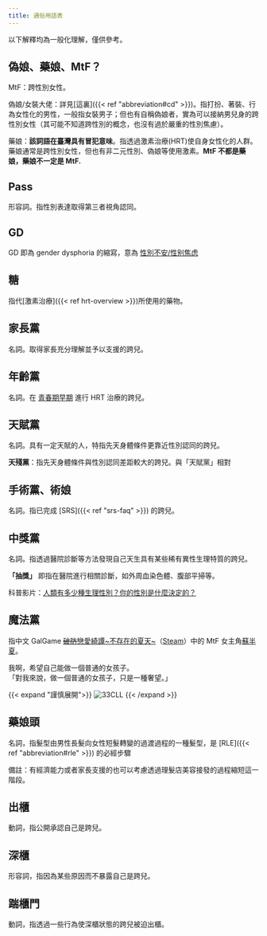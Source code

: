 ```yaml
---
title: 通俗用語表
---
```


以下解釋均為一般化理解，僅供參考。

## 偽娘、藥娘、MtF？

MtF：跨性別女性。

偽娘/女裝大佬：詳見[這裏]({{< ref "abbreviation#cd" >}})。指打扮、著裝、行為女性化的男性，一般指女裝男子；但也有自稱偽娘者，實為可以接納男兒身的跨性別女性（其可能不知道跨性別的概念，也沒有過於嚴重的性別焦慮）。

藥娘：**該詞語在臺灣具有冒犯意味**。指透過激素治療(HRT)使自身女性化的人群。藥娘通常是跨性別女性，但也有非二元性別、偽娘等使用激素。**MtF 不都是藥娘，藥娘不一定是 MtF.**

## Pass

形容詞。指性別表達取得第三者視角認同。

## GD

GD 即為 gender dysphoria 的縮寫，意為 [性別不安/性别焦虑](https://zh.wikipedia.org/zh-tw/性別不一致)

## 糖

指代[激素治療]({{< ref hrt-overview >}})所使用的藥物。

## 家長黨

名詞。取得家長充分理解並予以支援的跨兒。

## 年齡黨

名詞。在 [青春期早期](https://zh.wikipedia.org/zh-cn/青春期#階段) 進行 HRT 治療的跨兒。

## 天賦黨

名詞。具有一定天賦的人，特指先天身體條件更靠近性別認同的跨兒。

**天殘黨**：指先天身體條件與性別認同差距較大的跨兒。與「天賦黨」相對

## 手術黨、術娘

名詞。指已完成 [SRS]({{< ref "srs-faq" >}}) 的跨兒。

## 中獎黨

名詞。指透過醫院診斷等方法發現自己天生具有某些稀有異性生理特質的跨兒。

**「抽獎」** 即指在醫院進行相關診斷，如外周血染色體、腹部平掃等。

科普影片：[人類有多少種生理性別？你的性別是什麼決定的？](https://www.bilibili.com/video/BV1bZ4y1c7eh/)

## 魔法黨

指中文 GalGame [~~破防~~戀愛綺譚~不存在的夏天~](https://zh.moegirl.org.cn/恋爱绮谭)（[Steam](https://store.steampowered.com/app/1345740)）中的 MtF 女主角[蘇半夏](https://zh.moegirl.org.cn/苏半夏)。

<p class="text-center">
    我啊，希望自己能做一個普通的女孩子。
    <br>
    <span title="你知道的太多了" class="shadow-text">「對我來說，做一個普通的女孩子，只是一種奢望。」</span>
</p>

{{< expand "謹慎展開">}}
![33CLL](/images/meme/33cll.png)
{{< /expand >}}

## 藥娘頭

名詞，指髮型由男性長髮向女性短髮轉變的過渡過程的一種髮型，是 [RLE]({{< ref "abbreviation#rle" >}}) 的必經步驟

備註：有經濟能力或者家長支援的也可以考慮透過理髮店美容接發的過程縮短這一階段。

## 出櫃

動詞，指公開承認自己是跨兒。

## 深櫃

形容詞，指因為某些原因而不暴露自己是跨兒。

## 踹櫃門

動詞，指透過一些行為使深櫃狀態的跨兒被迫出櫃。
